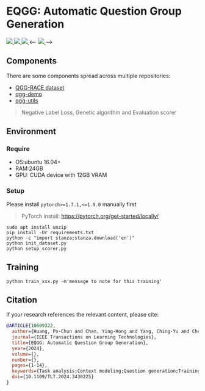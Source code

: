 # EQGG: Automatic Question Group Generation
<span>
<a target="_blank" href="https://github.com/p208p2002/Neural-Question-Group-Generation">
<img src="https://img.shields.io/badge/GitHub-100000?style=for-the-badge&logo=github&logoColor=white">
</a>

<a target="_blank" href="https://huggingface.co/p208p2002/qmst-qgg">
<img src="https://img.shields.io/badge/🤗 HF Model Hub-ffea00?style=for-the-badge&logoColor=white">
</a>

<a target="_blank" href="https://huggingface.co/spaces/p208p2002/Question-Group-Generator">
<img src="https://img.shields.io/badge/💻 Live Demo-78ab78?style=for-the-badge&logoColor=white">
</a>
<--
<a target="_blank" href="https://huggingface.co/spaces/p208p2002/Question-Group-Generator">
<img src="https://img.shields.io/badge/💻 Live Demo-78ab78?style=for-the-badge&logoColor=white">
</a>
-->
</span>

## Components
There are some components spread across multiple repositories:

- [QGG-RACE dataset](https://github.com/p208p2002/QGG-RACE-dataset)
- [qgg-demo](https://github.com/p208p2002/qgg-demo)
- [qgg-utils](https://github.com/p208p2002/qgg-utils)
> Negative Label Loss, Genetic algorithm and Evaluation scorer

## Environment
### Require
- OS:ubuntu 16.04+
- RAM:24GB
- GPU: CUDA device with 12GB VRAM
### Setup
Please install `pytorch>=1.7.1,<=1.9.0` manually first
> PyTorch install: https://pytorch.org/get-started/locally/

```
sudo apt install unzip
pip install -Ur requirements.txt
python -c "import stanza;stanza.download('en')"
python init_dataset.py
python setup_scorer.py
```
## Training
```
python train_xxx.py -m'message to note for this training'
```

## Citation
If your research references the relevant content, please cite:
```bibtex
@ARTICLE{10609322,
  author={Huang, Po-Chun and Chan, Ying-Hong and Yang, Ching-Yu and Chen, Hung-Yuan and Fan, Yao-Chung},
  journal={IEEE Transactions on Learning Technologies}, 
  title={EQGG: Automatic Question Group Generation}, 
  year={2024},
  volume={},
  number={},
  pages={1-14},
  keywords={Task analysis;Context modeling;Question generation;Training;Redundancy;Fans;Employment;Neural Question Generation;Natural Language Generation;Reading Comprehension Testing},
  doi={10.1109/TLT.2024.3430225}
}
```
